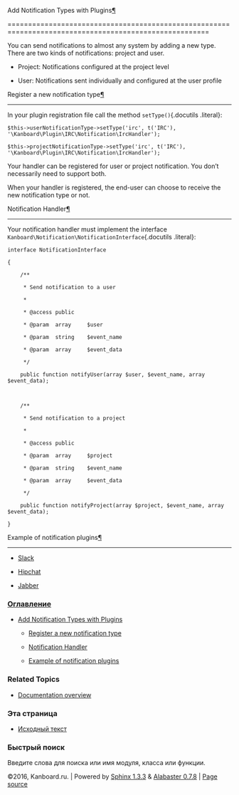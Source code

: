 Add Notification Types with Plugins[¶](#add-notification-types-with-plugins "Ссылка на этот заголовок")

=======================================================================================================



You can send notifications to almost any system by adding a new type. There are two kinds of notifications: project and user.



-   Project: Notifications configured at the project level

-   User: Notifications sent individually and configured at the user profile



Register a new notification type[¶](#register-a-new-notification-type "Ссылка на этот заголовок")

-------------------------------------------------------------------------------------------------



In your plugin registration file call the method `setType()`{.docutils .literal}:



    $this->userNotificationType->setType('irc', t('IRC'), '\Kanboard\Plugin\IRC\Notification\IrcHandler');

    $this->projectNotificationType->setType('irc', t('IRC'), '\Kanboard\Plugin\IRC\Notification\IrcHandler');



Your handler can be registered for user or project notification. You don’t necessarily need to support both.



When your handler is registered, the end-user can choose to receive the new notification type or not.



Notification Handler[¶](#notification-handler "Ссылка на этот заголовок")

-------------------------------------------------------------------------



Your notification handler must implement the interface `Kanboard\Notification\NotificationInterface`{.docutils .literal}:



    interface NotificationInterface

    {

        /**

         * Send notification to a user

         *

         * @access public

         * @param  array     $user

         * @param  string    $event_name

         * @param  array     $event_data

         */

        public function notifyUser(array $user, $event_name, array $event_data);



        /**

         * Send notification to a project

         *

         * @access public

         * @param  array     $project

         * @param  string    $event_name

         * @param  array     $event_data

         */

        public function notifyProject(array $project, $event_name, array $event_data);

    }



Example of notification plugins[¶](#example-of-notification-plugins "Ссылка на этот заголовок")

-----------------------------------------------------------------------------------------------



-   [Slack](https://github.com/kanboard/plugin-slack)

-   [Hipchat](https://github.com/kanboard/plugin-hipchat)

-   [Jabber](https://github.com/kanboard/plugin-jabber)



### [Оглавление](index.markdown)



-   [Add Notification Types with Plugins](#)

    -   [Register a new notification type](#register-a-new-notification-type)

    -   [Notification Handler](#notification-handler)

    -   [Example of notification plugins](#example-of-notification-plugins)



### Related Topics



-   [Documentation overview](index.markdown)



### Эта страница



-   [Исходный текст](_sources/plugin-notifications.txt)



### Быстрый поиск



Введите слова для поиска или имя модуля, класса или функции.



©2016, Kanboard.ru. | Powered by [Sphinx 1.3.3](http://sphinx-doc.org/) & [Alabaster 0.7.8](https://github.com/bitprophet/alabaster) | [Page source](_sources/plugin-notifications.txt)

